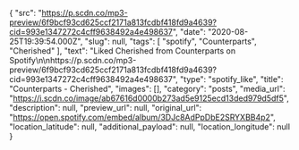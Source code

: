 {
  "src": "https://p.scdn.co/mp3-preview/6f9bcf93cd625ccf2171a813fcdbf418fd9a4639?cid=993e1347272c4cff9638492a4e498637",
  "date": "2020-08-25T19:39:54.000Z",
  "slug": null,
  "tags": [
    "spotify",
    "Counterparts",
    "Cherished"
  ],
  "text": "Liked Cherished from Counterparts on Spotify\n\nhttps://p.scdn.co/mp3-preview/6f9bcf93cd625ccf2171a813fcdbf418fd9a4639?cid=993e1347272c4cff9638492a4e498637",
  "type": "spotify_like",
  "title": "Counterparts - Cherished",
  "images": [],
  "category": "posts",
  "media_url": "https://i.scdn.co/image/ab67616d0000b273ad5e9125ecd13ded979d5df5",
  "description": null,
  "preview_url": null,
  "original_url": "https://open.spotify.com/embed/album/3DJc8AdPpDbE2SRYXBB4p2",
  "location_latitude": null,
  "additional_payload": null,
  "location_longitude": null
}